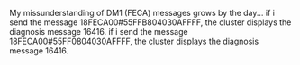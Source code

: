 My missunderstanding of DM1 (FECA) messages grows by the day...
if i send the message 18FECA00#55FFB804030AFFFF, the cluster displays the diagnosis message 16416.
if i send the message 18FECA00#55FF0804030AFFFF, the cluster displays the diagnosis message 16416.
